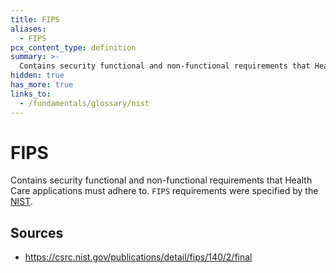 ```yaml
---
title: FIPS
aliases:
  - FIPS
pcx_content_type: definition
summary: >-
  Contains security functional and non-functional requirements that Health Care applications must adhere to.
hidden: true
has_more: true
links_to:
  - /fundamentals/glossary/nist
---
```


# FIPS

Contains security functional and non-functional requirements that Health Care applications must adhere to. `FIPS` requirements were specified by the [NIST](/fundamentals/glossary/nist).

## Sources

- https://csrc.nist.gov/publications/detail/fips/140/2/final
